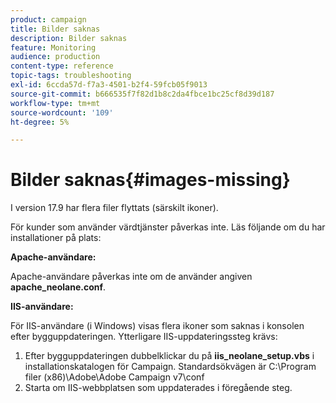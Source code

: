 ```yaml
---
product: campaign
title: Bilder saknas
description: Bilder saknas
feature: Monitoring
audience: production
content-type: reference
topic-tags: troubleshooting
exl-id: 6ccda57d-f7a3-4501-b2f4-59fcb05f9013
source-git-commit: b666535f7f82d1b8c2da4fbce1bc25cf8d39d187
workflow-type: tm+mt
source-wordcount: '109'
ht-degree: 5%

---
```


# Bilder saknas{#images-missing}



I version 17.9 har flera filer flyttats (särskilt ikoner).

För kunder som använder värdtjänster påverkas inte. Läs följande om du har installationer på plats:

**Apache-användare:**

Apache-användare påverkas inte om de använder angiven **apache_neolane.conf**.

**IIS-användare:**

För IIS-användare (i Windows) visas flera ikoner som saknas i konsolen efter bygguppdateringen. Ytterligare IIS-uppdateringssteg krävs:

1. Efter bygguppdateringen dubbelklickar du på **iis_neolane_setup.vbs** i installationskatalogen för Campaign. Standardsökvägen är C:\Program filer (x86)\Adobe\Adobe Campaign v7\conf
1. Starta om IIS-webbplatsen som uppdaterades i föregående steg.
